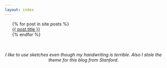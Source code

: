 ```yaml
---
layout: index
---
```


<title>{{ site.title_display }}</title>

<ul style="list-style-type:none">
  {% for post in site.posts %}
    <li>
      <a href="{{ post.url }}">{{ post.title }}</a>
    </li>
  {% endfor %}
</ul>


<center><i><br><br>I like to use sketches even though my handwriting is terrible. Also I stole the theme for this blog from Stanford.</i></center>